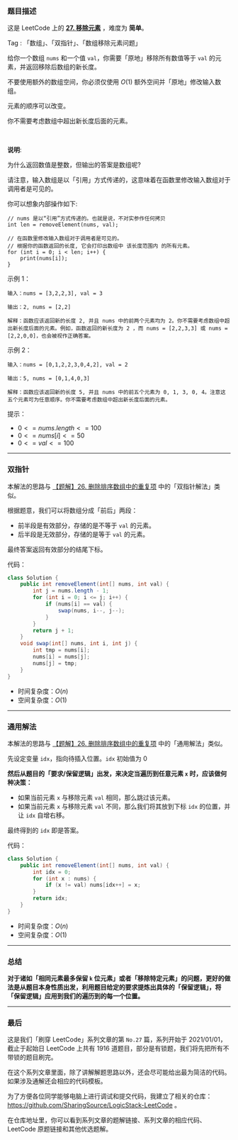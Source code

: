 ### 题目描述

这是 LeetCode 上的 **[27. 移除元素](https://leetcode-cn.com/problems/remove-element/solution/shua-chuan-lc-shuang-bai-shuang-zhi-zhen-mzt8/)** ，难度为 **简单**。

Tag : 「数组」、「双指针」、「数组移除元素问题」



给你一个数组 `nums` 和一个值 `val`，你需要「原地」移除所有数值等于 `val` 的元素，并返回移除后数组的新长度。

不要使用额外的数组空间，你必须仅使用 $O(1)$ 额外空间并「原地」修改输入数组。

元素的顺序可以改变。

你不需要考虑数组中超出新长度后面的元素。

 

**说明**:

为什么返回数值是整数，但输出的答案是数组呢?

请注意，输入数组是以「引用」方式传递的，这意味着在函数里修改输入数组对于调用者是可见的。

你可以想象内部操作如下:

```
// nums 是以“引用”方式传递的。也就是说，不对实参作任何拷贝
int len = removeElement(nums, val);

// 在函数里修改输入数组对于调用者是可见的。
// 根据你的函数返回的长度, 它会打印出数组中 该长度范围内 的所有元素。
for (int i = 0; i < len; i++) {
    print(nums[i]);
}
```



示例 1：

```
输入：nums = [3,2,2,3], val = 3

输出：2, nums = [2,2]

解释：函数应该返回新的长度 2, 并且 nums 中的前两个元素均为 2。你不需要考虑数组中超出新长度后面的元素。例如，函数返回的新长度为 2 ，而 nums = [2,2,3,3] 或 nums = [2,2,0,0]，也会被视作正确答案。
```
示例 2：
```
输入：nums = [0,1,2,2,3,0,4,2], val = 2

输出：5, nums = [0,1,4,0,3]

解释：函数应该返回新的长度 5, 并且 nums 中的前五个元素为 0, 1, 3, 0, 4。注意这五个元素可为任意顺序。你不需要考虑数组中超出新长度后面的元素。
```

提示：
* $0 <= nums.length <= 100$
* $0 <= nums[i] <= 50$
* $0 <= val <= 100$

---

### 双指针

本解法的思路与 [【题解】26. 删除排序数组中的重复项](https://leetcode-cn.com/problems/remove-duplicates-from-sorted-array/solution/shua-chuan-lc-jian-ji-shuang-zhi-zhen-ji-2eg8/) 中的「双指针解法」类似。

根据题意，我们可以将数组分成「前后」两段：

* 前半段是有效部分，存储的是不等于 `val` 的元素。
* 后半段是无效部分，存储的是等于 `val` 的元素。

最终答案返回有效部分的结尾下标。

代码：
```java
class Solution {
    public int removeElement(int[] nums, int val) {
        int j = nums.length - 1;
        for (int i = 0; i <= j; i++) {
            if (nums[i] == val) {
                swap(nums, i--, j--);
            }
        }
        return j + 1;
    }
    void swap(int[] nums, int i, int j) {
        int tmp = nums[i];
        nums[i] = nums[j];
        nums[j] = tmp;
    }
}
```
* 时间复杂度：$O(n)$
* 空间复杂度：$O(1)$

---

### 通用解法

本解法的思路与 [【题解】26. 删除排序数组中的重复项](https://leetcode-cn.com/problems/remove-duplicates-from-sorted-array/solution/shua-chuan-lc-jian-ji-shuang-zhi-zhen-ji-2eg8/) 中的「通用解法」类似。

先设定变量 `idx`，指向待插入位置。`idx` 初始值为 0

**然后从题目的「要求/保留逻辑」出发，来决定当遍历到任意元素 `x` 时，应该做何种决策：**
* 如果当前元素 `x` 与移除元素 `val` 相同，那么跳过该元素。
* 如果当前元素 `x` 与移除元素 `val` 不同，那么我们将其放到下标 `idx` 的位置，并让 `idx` 自增右移。

最终得到的 `idx` 即是答案。

代码：
```java
class Solution {
    public int removeElement(int[] nums, int val) {
        int idx = 0;
        for (int x : nums) {
            if (x != val) nums[idx++] = x;
        }
        return idx;
    }
}
```
* 时间复杂度：$O(n)$
* 空间复杂度：$O(1)$

---

### 总结

**对于诸如「相同元素最多保留 `k` 位元素」或者「移除特定元素」的问题，更好的做法是从题目本身性质出发，利用题目给定的要求提炼出具体的「保留逻辑」，将「保留逻辑」应用到我们的遍历到的每一个位置。**


---

### 最后

这是我们「刷穿 LeetCode」系列文章的第 `No.27` 篇，系列开始于 2021/01/01，截止于起始日 LeetCode 上共有 1916 道题目，部分是有锁题，我们将先把所有不带锁的题目刷完。

在这个系列文章里面，除了讲解解题思路以外，还会尽可能给出最为简洁的代码。如果涉及通解还会相应的代码模板。

为了方便各位同学能够电脑上进行调试和提交代码，我建立了相关的仓库：https://github.com/SharingSource/LogicStack-LeetCode 。

在仓库地址里，你可以看到系列文章的题解链接、系列文章的相应代码、LeetCode 原题链接和其他优选题解。

